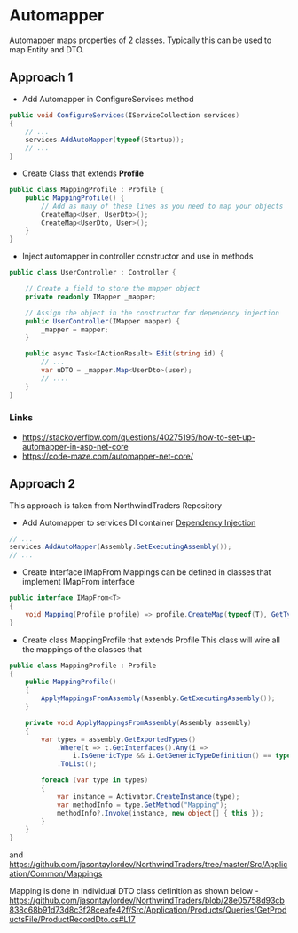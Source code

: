 # Automapper
Automapper maps properties of 2 classes. Typically this can be used to map Entity and DTO.

## Approach 1
- Add Automapper in ConfigureServices method
```cs
public void ConfigureServices(IServiceCollection services)
{
    // ...
    services.AddAutoMapper(typeof(Startup));
    // ...
}
```

- Create Class that extends **Profile**
```cs
public class MappingProfile : Profile {
    public MappingProfile() {
        // Add as many of these lines as you need to map your objects
        CreateMap<User, UserDto>();
        CreateMap<UserDto, User>();
    }
}
```

- Inject automapper in controller constructor and use in methods
```cs
public class UserController : Controller {

    // Create a field to store the mapper object
    private readonly IMapper _mapper;

    // Assign the object in the constructor for dependency injection
    public UserController(IMapper mapper) {
        _mapper = mapper;
    }

    public async Task<IActionResult> Edit(string id) {
        // ...
        var uDTO = _mapper.Map<UserDto>(user);
        // .... 
    }
}
```
### Links
- https://stackoverflow.com/questions/40275195/how-to-set-up-automapper-in-asp-net-core
- https://code-maze.com/automapper-net-core/

## Approach 2
This approach is taken from NorthwindTraders Repository

- Add Automapper to services DI container
[Dependency Injection](https://github.com/jasontaylordev/NorthwindTraders/blob/28e05758d93cb838c68b91d73d8c3f28ceafe42f/Src/Application/DependencyInjection.cs#L13)
```cs
// ...
services.AddAutoMapper(Assembly.GetExecutingAssembly());
// ...
```

- Create Interface IMapFrom
Mappings can be defined in classes that implement IMapFrom interface
```cs
public interface IMapFrom<T>
{   
    void Mapping(Profile profile) => profile.CreateMap(typeof(T), GetType());
}
```

- Create class MappingProfile that extends Profile
This class will wire all the mappings of the classes that 
```cs
public class MappingProfile : Profile
{
    public MappingProfile()
    {
        ApplyMappingsFromAssembly(Assembly.GetExecutingAssembly());
    }

    private void ApplyMappingsFromAssembly(Assembly assembly)
    {
        var types = assembly.GetExportedTypes()
            .Where(t => t.GetInterfaces().Any(i => 
                i.IsGenericType && i.GetGenericTypeDefinition() == typeof(IMapFrom<>)))
            .ToList();

        foreach (var type in types)
        {
            var instance = Activator.CreateInstance(type);
            var methodInfo = type.GetMethod("Mapping");
            methodInfo?.Invoke(instance, new object[] { this });
        }
    }
}
```
and https://github.com/jasontaylordev/NorthwindTraders/tree/master/Src/Application/Common/Mappings

Mapping is done in individual DTO class definition as shown below - 
https://github.com/jasontaylordev/NorthwindTraders/blob/28e05758d93cb838c68b91d73d8c3f28ceafe42f/Src/Application/Products/Queries/GetProductsFile/ProductRecordDto.cs#L17

